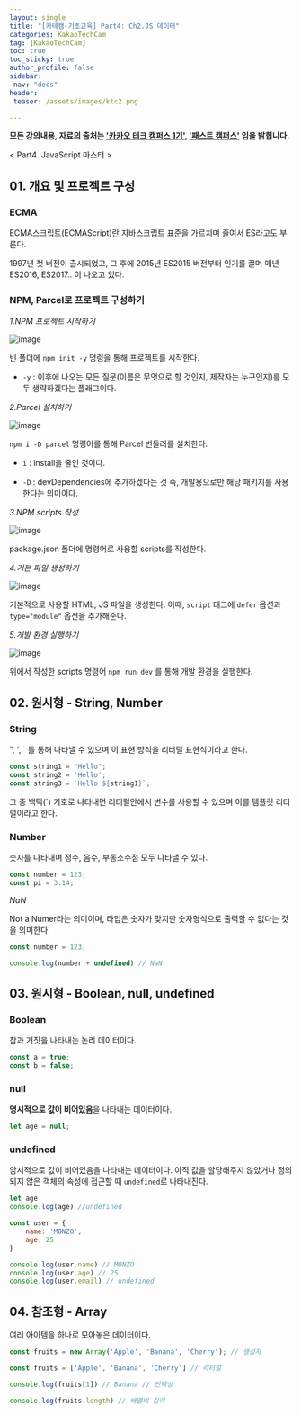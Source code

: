 ```yaml
---
layout: single
title: "[카테캠-기초교육] Part4: Ch2.JS 데이터"
categories: KakaoTechCam
tag: [KakaoTechCam]
toc: true
toc_sticky: true
author_profile: false
sidebar:
 nav: "docs"
header:
 teaser: /assets/images/ktc2.png

---
```


**모든 강의내용, 자료의 출처는 <u>'카카오 테크 캠퍼스 1기'</u>, <u>'패스트 캠퍼스'</u> 임을 밝힙니다.**

< Part4. JavaScript 마스터 >

## 01. 개요 및 프로젝트 구성

### ECMA

ECMA스크립트(ECMAScript)란 자바스크립트 표준을 가르치며 줄여서 ES라고도 부른다.

1997년 첫 버전이 출시되었고, 그 후에 2015년 ES2015 버전부터 인기를 끌며 매년 ES2016, ES2017.. 이 나오고 있다. 

### NPM, Parcel로 프로젝트 구성하기

*1.NPM 프로젝트 시작하기*

<img src="https://github.com/monsta-zo/kakao-tech-campus-archive/assets/83194164/4460bd9c-b455-431d-9033-6e0230ef3f65" title="" alt="image" data-align="center">

빈 폴더에 `npm init -y` 명령을 통해 프로젝트를 시작한다.

- `-y` : 이후에 나오는 모든 질문(이름은 무엇으로 할 것인지, 제작자는 누구인지)를 모두 생략하겠다는 플래그이다.

*2.Parcel 설치하기*

<img src="https://github.com/monsta-zo/kakao-tech-campus-archive/assets/83194164/6ebb1ebc-31c7-4955-a2d1-47e4b3d32a29" title="" alt="image" data-align="center">

`npm i -D parcel` 명령어를 통해 Parcel 번들러를 설치한다.

- `i` : install을 줄인 것이다.

- `-D` : devDependencies에 추가하겠다는 것 즉, 개발용으로만 해당 패키지를 사용한다는 의미이다.

*3.NPM scripts 작성*

<img src="https://github.com/monsta-zo/kakao-tech-campus-archive/assets/83194164/3d359bd9-d012-42e5-9c87-70f3d6ca4609" title="" alt="image" data-align="center">

package.json 폴더에 명령어로 사용할 scripts를 작성한다.

*4.기본 파일 생성하기*

<img src="https://github.com/monsta-zo/kakao-tech-campus-archive/assets/83194164/0bceacdd-bbe6-405c-a93b-2b48e2cbf160" title="" alt="image" data-align="center">

기본적으로 사용할 HTML, JS 파일을 생성한다. 이때, `script` 태그에 `defer` 옵션과 `type="module"` 옵션을 추가해준다.

*5.개발 환경 실행하기*

<img src="https://github.com/monsta-zo/kakao-tech-campus-archive/assets/83194164/d5b369c8-9e08-4f48-901d-0f9b6b511580" title="" alt="image" data-align="center">

위에서 작성한 scripts 명령어 `npm run dev` 를 통해 개발 환경을 실행한다. 

## 02. 원시형 - String, Number

### String

", ', ` 를 통해 나타낼 수 있으며 이 표현 방식을 리터럴 표현식이라고 한다.

```js
const string1 = "Hello";
const string2 = 'Hello';
const string3 = `Hello ${string1}`;
```

그 중 백틱(`) 기호로 나타내면 리터럴안에서 변수를 사용할 수 있으며 이를 템플릿 리터럴이라고 한다.

### Number

숫자를 나타내며 정수, 음수, 부동소수점 모두 나타낼 수 있다.

```js
const number = 123;
const pi = 3.14;
```

*NaN*

Not a Numer라는 의미이며, 타입은 숫자가 맞지만 숫자형식으로 출력할 수 없다는 것을 의미한다

```js
const number = 123;

console.log(number + undefined) // NaN
```

## 03. 원시형 - Boolean, null, undefined

### Boolean

참과 거짓을 나타내는 논리 데이터이다.

```js
const a = true;
const b = false;
```

### null

**명시적으로 값이 비어있음**을 나타내는 데이터이다.

```js
let age = null;
```

### undefined

암시적으로 값이 비어있음을 나타내는 데이터이다. 아직 값을 할당해주지 않았거나 정의되지 않은 객체의 속성에 접근할 때 `undefined`로 나타내진다.

```js
let age
console.log(age) //undefined

const user = {
    name: 'MONZO',
    age: 25
}

console.log(user.name) // MONZO
console.log(user.age) // 25
console.log(user.email) // undefined
```

## 04. 참조형 - Array

여러 아이템을 하나로 모아놓은 데이터이다.

```js
const fruits = new Array('Apple', 'Banana', 'Cherry'); // 생성자

const fruits = ['Apple', 'Banana', 'Cherry'] // 리터럴 

console.log(fruits[1]) // Banana // 인덱싱

console.log(fruits.length) // 배열의 길이
```


